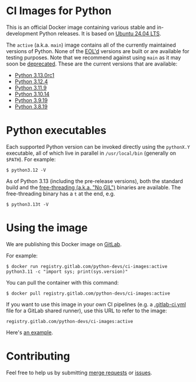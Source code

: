 # CI Images for Python

This is an official Docker image containing various stable and in-development
Python releases.  It is based on [Ubuntu 24.04 LTS](http://releases.ubuntu.com/24.04/).

The `active` (a.k.a. `main`) image contains all of the currently maintained
versions of Python. None of the [EOL'd](https://endoflife.date/python)
versions are built or are available for testing purposes. Note that we
recommend against using `main` as it may soon be
[deprecated](https://gitlab.com/python-devs/ci-images/-/issues/20).  These are
the current versions that are available:

<!---
It would be great if we could create this list dynamically, since it's the we already auto-detect the active
versions from the git tags.  For now, when new versions come out, I just edit this list manually, using the
GitLab web UI.
--->

* [Python 3.13.0rc1](https://www.python.org/downloads/release/python-3130rc1/)
* [Python 3.12.4](https://www.python.org/downloads/release/python-3124/)
* [Python 3.11.9](https://www.python.org/downloads/release/python-3119/)
* [Python 3.10.14](https://www.python.org/downloads/release/python-31014/)
* [Python 3.9.19](https://www.python.org/downloads/release/python-3919/)
* [Python 3.8.19](https://www.python.org/downloads/release/python-3819/)

# Python executables

Each supported Python version can be invoked directly using the `pythonX.Y` executable, all of which live in
parallel in `/usr/local/bin` (generally on `$PATH`).  For example:

```
$ python3.12 -V
```

As of Python 3.13 (including the pre-release versions), both the standard build and the [free-threading
(a.k.a. "No GIL")](https://py-free-threading.github.io/) binaries are available.  The free-threading binary
has a `t` at the end, e.g.

```
$ python3.13t -V
```

# Using the image

We are publishing this Docker image on
[GitLab](https://gitlab.com/python-devs/ci-images/container_registry).

For example:

```
$ docker run registry.gitlab.com/python-devs/ci-images:active python3.11 -c "import sys; print(sys.version)"
```

You can pull the container with this command:

```
$ docker pull registry.gitlab.com/python-devs/ci-images:active
```

If you want to use this image in your own CI pipelines (e.g. a
[.gitlab-ci.yml](https://gitlab.com/help/ci/yaml/README.md) file for a GitLab
shared runner), use this URL to refer to the image:

```
registry.gitlab.com/python-devs/ci-images:active
```

Here's [an example](https://gitlab.com/warsaw/gitlab-ci/-/blob/main/common-gitlab-ci.yml#L45).

# Contributing

Feel free to help us by submitting
[merge requests](https://gitlab.com/python-devs/ci-images/merge_requests) or
[issues](https://gitlab.com/python-devs/ci-images/issues).
